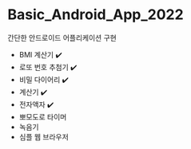 # Basic_Android_App_2022
간단한 안드로이드 어플리케이션 구현
- BMI 계산기 ✔️
- 로또 번호 추첨기 ✔️
- 비밀 다이어리 ✔️
- 계산기 ✔️
- 전자액자 ✔️
- 뽀모도로 타이머
- 녹음기
- 심플 웹 브라우저
